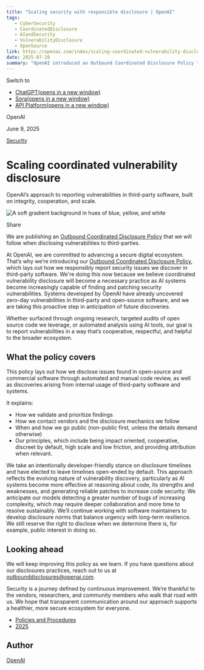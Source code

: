 ```yaml
---
title: "Scaling security with responsible disclosure | OpenAI"
tags:
   - CyberSecurity
   - CoordinatedDisclosure
   - AIandSecurity
   - VulnerabilityDisclosure
   - OpenSource
link: https://openai.com/index/scaling-coordinated-vulnerability-disclosure/
date: 2025-07-20
summary: "OpenAI introduced an Outbound Coordinated Disclosure Policy to enhance its vulnerability reporting for third-party software. This framework prioritizes cooperative, respectful engagement in security disclosures, anticipating automated AI systems to unearth more complex vulnerabilities. The policy outlines validation, vendor communication, public disclosure protocols, and emphasizes a developer-friendly, non-rigid timeline for responses. As AI models advance in code reasoning, this approach aims for scalable, effective collaboration with software maintainers to foster a secure digital environment. Continuous improvement of this policy will adapt to emerging challenges in vulnerability management."
---
```


Switch to

- [ChatGPT(opens in a new window)](https://chatgpt.com/?openaicom-did=09abb0d9-a958-4295-b928-172deddc128d&openaicom_referred=true)
- [Sora(opens in a new window)](https://sora.com/)
- [API Platform(opens in a new window)](https://platform.openai.com/)

OpenAI

June 9, 2025

[Security](https://openai.com/news/security/)

# Scaling coordinated vulnerability disclosure

OpenAI’s approach to reporting vulnerabilities in third-party software, built on integrity, cooperation, and scale.

![A soft gradient background in hues of blue, yellow, and white](https://images.ctfassets.net/kftzwdyauwt9/3lXlHz4sYwJuDESktRvecO/072544fc76c4a58931b9ce5dc17ed555/oai_GA_Stories_16.9__1_.png?w=3840&q=90&fm=webp)

Share

We are publishing an [Outbound Coordinated Disclosure Policy](https://openai.com/policies/outbound-coordinated-disclosure-policy/) that we will follow when disclosing vulnerabilities to third-parties.

At OpenAI, we are committed to advancing a secure digital ecosystem. That’s why we’re introducing our [Outbound Coordinated Disclosure Policy](https://openai.com/policies/outbound-coordinated-disclosure-policy/), which lays out how we responsibly report security issues we discover in third-party software. We're doing this now because we believe coordinated vulnerability disclosure will become a necessary practice as AI systems become increasingly capable of finding and patching security vulnerabilities. Systems developed by OpenAI have already uncovered zero-day vulnerabilities in third-party and open-source software, and we are taking this proactive step in anticipation of future discoveries.

Whether surfaced through ongoing research, targeted audits of open source code we leverage, or automated analysis using AI tools, our goal is to report vulnerabilities in a way that’s cooperative, respectful, and helpful to the broader ecosystem.

## What the policy covers

This policy lays out how we disclose issues found in open-source and commercial software through automated and manual code review, as well as discoveries arising from internal usage of third-party software and systems.

It explains:

- How we validate and prioritize findings
- How we contact vendors and the disclosure mechanics we follow
- When and how we go public (non-public first, unless the details demand otherwise)
- Our principles, which include being impact oriented, cooperative, discreet by default, high scale and low friction, and providing attribution when relevant.


We take an intentionally developer-friendly stance on disclosure timelines and have elected to leave timelines open-ended by default. This approach reflects the evolving nature of vulnerability discovery, particularly as AI systems become more effective at reasoning about code, its strengths and weaknesses, and generating reliable patches to increase code security. We anticipate our models detecting a greater number of bugs of increasing complexity, which may require deeper collaboration and more time to resolve sustainably. We’ll continue working with software maintainers to develop disclosure norms that balance urgency with long-term resilience. We still reserve the right to disclose when we determine there is, for example, public interest in doing so.

## Looking ahead

We will keep improving this policy as we learn. If you have questions about our disclosures practices, reach out to us at [outbounddisclosures@openai.com⁠](mailto:outbounddisclosures@openai.com).

Security is a journey defined by continuous improvement. We’re thankful to the vendors, researchers, and community members who walk that road with us. We hope that transparent communication around our approach supports a healthier, more secure ecosystem for everyone.

- [Policies and Procedures](https://openai.com/news/?tags=policies-procedures)
- [2025](https://openai.com/news/?tags=2025)

## Author

[OpenAI](https://openai.com/news/?author=openai#results)
